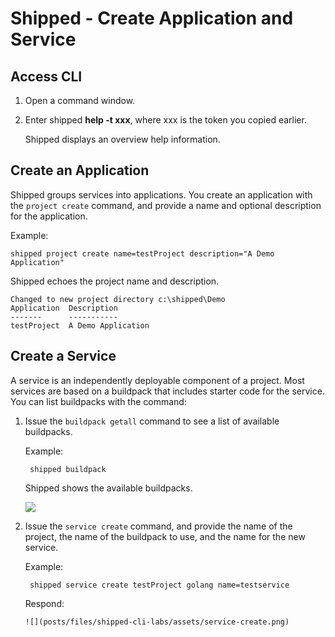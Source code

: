 # Shipped - Create Application and Service

## Access CLI

1. Open a command window. 

1. Enter shipped **help -t xxx**, where xxx is the token you copied earlier.

    Shipped displays an overview help information. 

<a name="create"></a>
## Create an Application
Shipped groups services into applications. You create an application with the <code>project create</code> command, and provide a name and optional description for the application.

Example:

    shipped project create name=testProject description="A Demo Application"

Shipped echoes the project name and description.

    Changed to new project directory c:\shipped\Demo
    Application  Description
    -------      -----------
    testProject	 A Demo Application

## Create a Service

A service is an independently deployable component of a project. Most services are based on a buildpack that includes starter code for the service. You can list buildpacks with the command:

1. Issue the <code>buildpack getall</code> command to see a list of available buildpacks.
 
    Example: 

        shipped buildpack

    Shipped shows the available buildpacks.

    ![](posts/files/shipped-cli-labs/assets/buildpack-getall.png)

1. Issue the <code>service create</code> command, and provide the name of the project, the name of the buildpack to use, and the name for the new service.

    Example: 

        shipped service create testProject golang name=testservice
    Respond: 

       ![](posts/files/shipped-cli-labs/assets/service-create.png)




        
